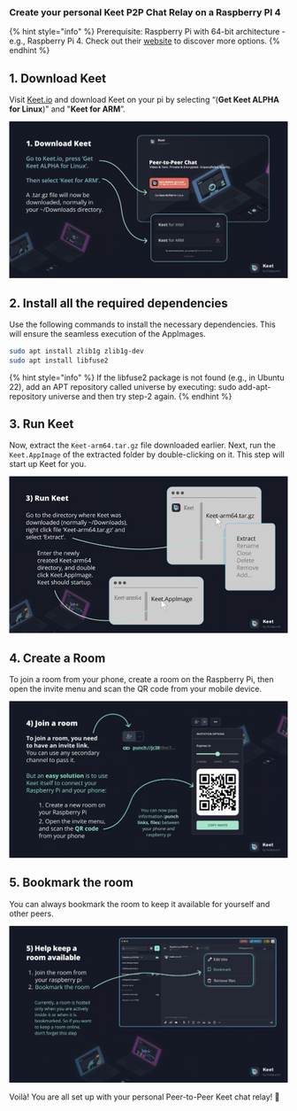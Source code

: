 
### Create your personal Keet P2P Chat Relay on a Raspberry PI 4

{% hint style="info" %}
Prerequisite:  Raspberry Pi with 64-bit architecture - e.g., Raspberry Pi 4. Check out their [website](https://www.raspberrypi.org/) to discover more options.
{% endhint %}

## 1. Download Keet

Visit [Keet.io](https://keet.io/) and download Keet on your pi by selecting “(**Get Keet ALPHA for Linux**)" and "**Keet for ARM**”.

![download keet instructions image](../assets/download_keet.png)

## 2. Install all the required dependencies

Use the following commands to install the necessary dependencies. This will ensure the seamless execution of the AppImages.

```bash
sudo apt install zlib1g zlib1g-dev
sudo apt install libfuse2
```

{% hint style="info" %}
If the libfuse2 package is not found (e.g., in Ubuntu 22), add an APT repository called universe by executing: sudo add-apt-repository universe and then try step-2 again.
{% endhint %}

## 3. Run Keet

Now, extract the ```Keet-arm64.tar.gz``` file downloaded earlier. Next, run the ```Keet.AppImage``` of the extracted folder by double-clicking on it. This step will start up Keet for you.

![run keet instructions image](../assets/run_keet.png)

## 4. Create a Room

To join a room from your phone, create a room on the Raspberry Pi, then open the invite menu and scan the QR code from your mobile device.

![create and join room instructions image](../assets/join_room.webp)

## 5. Bookmark the room

You can always bookmark the room to keep it available for yourself and other peers.

![bookmark instructions image](../assets/bookmark_room.webp)

Voilà! You are all set up with your personal Peer-to-Peer Keet chat relay! 🍐
